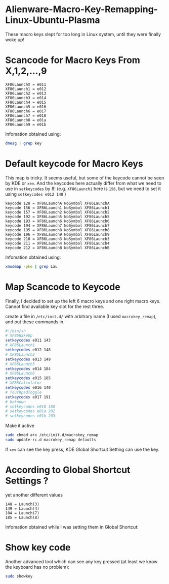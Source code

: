# Alienware-Macro-Key-Remapping-Linux-Ubuntu-Plasma

These macro keys slept for too long in Linux system, until they were finally woke up!

# Scancode for Macro Keys From X,1,2,...,9

```
XF86LaunchX = e011
XF86Launch1 = e012
XF86Launch2 = e013
XF86Launch3 = e014
XF86Launch4 = e015
XF86Launch5 = e016
XF86Launch6 = e017
XF86Launch7 = e018
XF86Launch8 = e01a
XF86Launch9 = e01b
```

Infomation obtained using:

```bash
dmesg | grep key
```

# Default keycode for Macro Keys

This map is tricky. It seems useful, but some of the keycode cannot be seen by KDE or `xev`. And the keycodes here actually differ from what we need to use in `setkeycodes` by 8! (e.g. `XF86Launch1` here is `156`, but we need to set it using `setkeycodes e012 148` )

```
keycode 128 = XF86LaunchA NoSymbol XF86LaunchA
keycode 156 = XF86Launch1 NoSymbol XF86Launch1
keycode 157 = XF86Launch2 NoSymbol XF86Launch2
keycode 192 = XF86Launch5 NoSymbol XF86Launch5
keycode 193 = XF86Launch6 NoSymbol XF86Launch6
keycode 194 = XF86Launch7 NoSymbol XF86Launch7
keycode 195 = XF86Launch8 NoSymbol XF86Launch8
keycode 196 = XF86Launch9 NoSymbol XF86Launch9
keycode 210 = XF86Launch3 NoSymbol XF86Launch3
keycode 211 = XF86Launch4 NoSymbol XF86Launch4
keycode 212 = XF86LaunchB NoSymbol XF86LaunchB
```

Infomation obtained using:

```bash
xmodmap -pke | grep Lau
```

# Map Scancode to Keycode

Finally, I decided to set up the left 6 macro keys and one right macro keys. Cannot find available key slot for the rest three.

create a file in `/etc/init.d/` with arbitrary name (I used `macrokey_remap`), and put these commands in.

```bash
#!/bin/sh
# XF86WakeUp
setkeycodes e011 143
# XF86Launch1
setkeycodes e012 148
# XF86Launch2
setkeycodes e013 149
# XF86Launch5
setkeycodes e014 184
# XF86Launch6
setkeycodes e015 185
# XF86Calculator
setkeycodes e016 140
# TouchpadToggle
setkeycodes e017 191
# Unknown
# setkeycodes e018 188
# setkeycodes e01a 202
# setkeycodes e01b 203
```

Make it active
```bash
sudo chmod a+x /etc/init.d/macrokey_remap
sudo update-rc.d macrokey_remap defaults
```

If `xev` can see the key press, KDE Global Shortcut Setting can use the key.

# According to Global Shortcut Settings ?

yet another different values

```
148 = Launch(3)
149 = Launch(4)
184 = Launch(7)
185 = Launch(8)
```

Infomation obtained while I was setting them in Global Shortcut:

# Show key code

Another advanced tool which can see any key pressed (at least we know the keyboard has no problem):

```bash
sudo showkey
```
